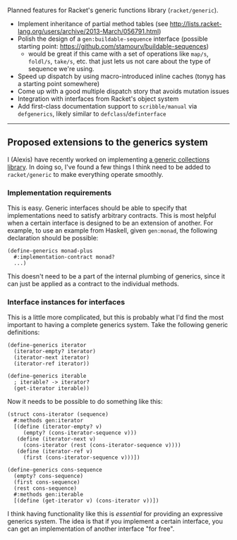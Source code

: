 Planned features for Racket's generic functions library (`racket/generic`).

* Implement inheritance of partial method tables (see http://lists.racket-lang.org/users/archive/2013-March/056791.html)
* Polish the design of a `gen:buildable-sequence` interface (possible starting point: https://github.com/stamourv/buildable-sequences)
  * would be great if this came with a set of operations like `map/s`, `foldl/s`, `take/s`, etc. that just lets us not care about the type of sequence we're using.
* Speed up dispatch by using macro-introduced inline caches (tonyg has a starting point somewhere)
* Come up with a good multiple dispatch story that avoids mutation issues
* Integration with interfaces from Racket's object system
* Add first-class documentation support to `scribble/manual` via `defgenerics`, likely similar to `defclass`/`definterface`

---

## Proposed extensions to the generics system

I (Alexis) have recently worked on implementing [a generic collections library](https://github.com/lexi-lambda/racket-alexis-collections). In doing so, I've found a few things I think need to be added to `racket/generic` to make everything operate smoothly.

### Implementation requirements

This is easy. Generic interfaces should be able to specify that implementations need to satisfy arbitrary contracts. This is most helpful when a certain interface is designed to be an extension of another. For example, to use an example from Haskell, given `gen:monad`, the following declaration should be possible:

```racket
(define-generics monad-plus
  #:implementation-contract monad?
  ...)
```

This doesn't need to be a part of the internal plumbing of generics, since it can just be applied as a contract to the individual methods.

### Interface instances for interfaces

This is a little more complicated, but this is probably what I'd find the most important to having a complete generics system. Take the following generic definitions:

```racket
(define-generics iterator
  (iterator-empty? iterator)
  (iterator-next iterator)
  (iterator-ref iterator))

(define-generics iterable
  ; iterable? -> iterator?
  (get-iterator iterable))
```

Now it needs to be possible to do something like this:

```racket
(struct cons-iterator (sequence)
  #:methods gen:iterator
  [(define (iterator-empty? v)
     (empty? (cons-iterator-sequence v)))
   (define (iterator-next v)
     (cons-iterator (rest (cons-iterator-sequence v))))
   (define (iterator-ref v)
     (first (cons-iterator-sequence v)))])

(define-generics cons-sequence
  (empty? cons-sequence)
  (first cons-sequence)
  (rest cons-sequence)
  #:methods gen:iterable
  [(define (get-iterator v) (cons-iterator v))])
```

I think having functionality like this is *essential* for providing an expressive generics system. The idea is that if you implement a certain interface, you can get an implementation of another interface "for free".